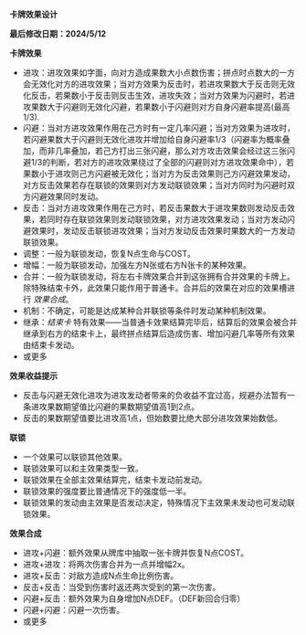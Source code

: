 **卡牌效果设计**  

**最后修改日期：2024/5/12**  

**卡牌效果**

 - 进攻：进攻效果如字面，向对方造成果数大小点数伤害；拼点时点数大的一方会无效化对方的进攻效果；当对方效果为反击时，若进攻果数大于反击则无效化反击，若果数小于反击则反击生效，进攻失效；当对方效果为闪避时，若进攻果数大于闪避则无效化闪避，若果数小于闪避则对方自身闪避率提高(最高1/3).
 - 闪避：当对方进攻效果作用在己方时有一定几率闪避；当对方效果为进攻时，若闪避果数大于闪避则无效化进攻并增加给自身闪避率1/3（闪避率为概率叠加，而非几率叠加，若己方打出三张闪避，那么对方攻击效果会经过这三张闪避1/3的判断，若对方的进攻效果绕过了全部的闪避则对方进攻效果命中），若果数小于进攻则己方闪避被无效化；当对方为反击效果则己方闪避效果发动，对方反击效果若存在联锁的效果则对方发动联锁效果；当对方同时为闪避时双方闪避效果同时发动。
 - 反击：当对方进攻效果作用在己方时，若反击果数大于进攻果数则发动反击效果，若同时存在联锁效果则发动联锁效果，对方进攻效果发动；当对方发动闪避效果时，发动反击联锁进攻效果；当对方发动反击效果时果数大的一方发动联锁效果。
 - 调整：一般为联锁发动，恢复N点生命与COST。
 - 增幅：一般为联锁发动，加强左方N张或右方N张卡的某种效果。
 - 合并：一般为联锁发动，将左右卡牌效果合并到这张拥有合并效果的卡牌上。除特殊结束卡外，此效果只能作用于普通卡。合并后的效果在对应的效果槽进行 *效果合成*。
 - 机制：不确定，可能是达成某种合并联锁等条件时发动某种机制效果。
 - 继承：*结束卡* 特有效果——当普通卡效果结算完毕后，结算后的效果会被合并继承到右方的结束卡上，最终拼点结算后造成伤害、增加闪避几率等所有效果由结束卡发动。
 - 或更多

**效果收益提示**

- 反击与闪避无效化进攻为进攻发动者带来的负收益不宜过高，规避办法暂有一条进攻果数期望值比闪避的果数期望值高1到2点。
- 反击的果数期望值要比进攻高1点，但始数要比绝大部分进攻效果始数低。

**联锁**

- 一个效果可以联锁其他效果。
- 联锁效果可以和主效果类型一致。
- 联锁效果在全部主效果结算完，结束卡发动前发动。
- 联锁效果的强度要比普通情况下的强度低一半。
- 联锁效果的发动由主效果是否发动决定，特殊情况下主效果未发动也可发动联锁效果。

**效果合成**

- 进攻+闪避：额外效果从牌库中抽取一张卡牌并恢复N点COST。
- 进攻+进攻：将两次伤害合并为一点并增幅2x。
- 进攻+反击：对敌方造成N点生命比例伤害。
- 反击+反击：当受到伤害时返还两次受到的第一次伤害。
- 闪避+反击：额外效果为自身增加N点DEF。（DEF新回合归零）
- 闪避+闪避：闪避一次伤害。
- 或更多
